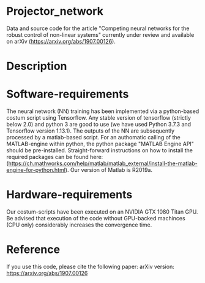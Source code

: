 # Projector_network
Data and source code for the article "Competing neural networks for the robust control of non-linear systems" currently under review and available on arXiv (https://arxiv.org/abs/1907.00126).


# Description


# Software-requirements
The neural network (NN) training has been implemented via a python-based costum script using Tensorflow. Any stable version of tensorflow (strictly below 2.0) and python 3 are good to use (we have used Python 3.7.3 and Tensorflow version 1.13.1). The outputs of the NN are subsequently processed by a matlab-based script. For an authomatic calling of the MATLAB-engine within python, the python package "MATLAB Engine API" should be pre-installed. Straight-forward instructions on how to install the required packages can be found here: (https://ch.mathworks.com/help/matlab/matlab_external/install-the-matlab-engine-for-python.html). Our version of Matlab is R2019a.


# Hardware-requirements
Our costum-scripts have been executed on an NVIDIA GTX 1080 Titan GPU. Be advised that execution of the code without GPU-backed machinces (CPU only) considerably increases the convergence time.

# Reference
If you use this code, please cite the following paper:
arXiv version: https://arxiv.org/abs/1907.00126
  

